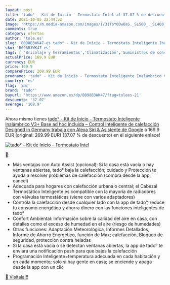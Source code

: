 ```yaml
---
layout: post
title: 'tado° - Kit de Inicio - Termostato Intel al 37.07 % de descuento'
date: 2021-10-05 22:44:52
image: 'https://m.media-amazon.com/images/I/31ToY0DwOaS._SL500_._SL400_.jpg'
comments: true
category: ofertas
author: 'tole.es'
slug: 'B098B3WK47-es tado° - Kit de Inicio - Termostato Inteligente Inalámbrico...'
sku: 'B098B3WK47-es'
tags: [ 'Bricolaje y herramientas','Climatización','Suministros de construcción','Termostatos','Termostatos y accesorios','alexa','tado°', ]
actualPrice: 169.9 EUR
currency: EUR
price: 169.9
comparePrice: 269.99 EUR
prodname: 'tado° - Kit de Inicio - Termostato Inteligente Inalámbrico V3+ Base ad hoc incluida – Control inteligente de calefacción  Designed in Germany  trabaja con Alexa  Siri & Asistente de Google'
country: 'es'
flag: '🇪🇸'
brand: 'tado°'
buyurl: 'https://www.amazon.es/dp/B098B3WK47/?tag=tolees-21'
descuento: '37.07'
average: '169.9'
---
```


Ahora mismo tienes [tado° - Kit de Inicio - Termostato Inteligente Inalámbrico V3+ Base ad hoc incluida – Control inteligente de calefacción  Designed in Germany  trabaja con Alexa  Siri & Asistente de Google](https://www.amazon.es/dp/B098B3WK47/?tag=tolees-21) a 169.9 EUR (original: 269.99 EUR) (37.07 %  de descuento) en el siguiente enlace!

[![tado° - Kit de Inicio - Termostato Intel](https://m.media-amazon.com/images/I/31ToY0DwOaS._SL500_._SL400_.jpg)](https://www.amazon.es/dp/B098B3WK47/?tag=tolees-21)

🔎:

- Más ventajas con Auto Assist (opcional): Si la casa está vacía o hay ventanas abiertas, tado° baja la calefacción; cuidado y Protección te ayuda a resolver problemas de calefacción (compra desde la app, cancel)
- Adecuada para hogares con calefacción urbana o central; el Cabezal Termostático Inteligente es compatible con la mayoría de radiadores con válvulas termostáticas (viene con varios adaptadores)
- Controla la calefacción desde cualquier lado con la app de tado°, reduce tu consumo energético y ahorra dinero con las funciones inteligentes de tado°
- Confort Ambiental: Información sobre la calidad del aire en casa, con detalles como el exceso de humedad en el aire (riesgo de humedades)
- Otras funciones: Adaptación Meteorológica, Informes Detallados, Informe de Ahorro Energético, función de Max; calefacción, Bloqueo de seguridad, protección contra heladas
- Si la casa está vacía o se detectan ventanas abiertas, la app de tado° te enviará una notificación push para que bajes la calefacción
- Programación Inteligente=temperatura adecuada en cada habitación y en cada momento; solo si hay gente en casa; se enciende y apaga desde la app con un clic

[🛒 Visítala!!!](https://www.amazon.es/dp/B098B3WK47/?tag=tolees-21)
